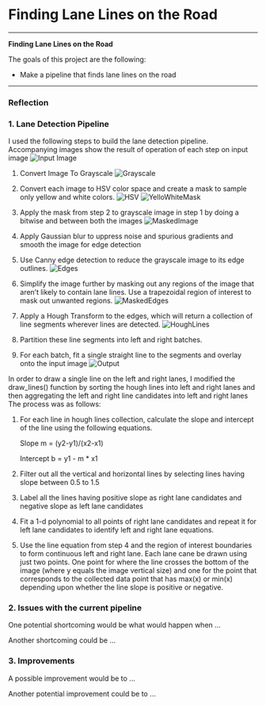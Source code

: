 # **Finding Lane Lines on the Road**

---

**Finding Lane Lines on the Road**

The goals of this project are the following:
* Make a pipeline that finds lane lines on the road


[//]: # (Image References)

[image1]: ./examples/solidYellowCurve2.jpg "InputImage"
[image2]: ./examples/output_gray_solidYellowCurve2.jpg "Grayscale"
[image3]: ./examples/output_hsv_solidYellowCurve2.jpg "HSV"
[image4]: ./examples/output_yellow_white_mask_solidYellowCurve2.jpg "YellowWhiteMask"
[image5]: ./examples/output_masked_image_solidYellowCurve2.jpg "MaskedImage"
[image6]: ./examples/output_edges_solidYellowCurve2.jpg "Edges"
[image7]: ./examples/output_masked_edges_solidYellowCurve2.jpg "MaskedEdges"
[image8]: ./examples/output_hough_lines_solidYellowCurve2.jpg "HoughLines"
[image9]: ./examples/output_solidYellowCurve2.jpg "Output"

---

### Reflection

### 1. Lane Detection Pipeline
 I used the following steps to build the lane detection pipeline.
 Accompanying images show the result of operation of each step on input image
![Input Image][image1]
  
 1. Convert Image To Grayscale
![Grayscale][image2]
  
 2. Convert each image to HSV color space and create a mask to sample only yellow and white colors.
![HSV][image3]
![YelloWhiteMask][image4]
  
 3. Apply the mask from step 2 to grayscale image in step 1 by doing a bitwise and between both the images
![MaskedImage][image5]
 
 4. Apply Gaussian blur to uppress noise and spurious gradients and smooth the image for edge detection
 
 5. Use Canny edge detection to reduce the grayscale image to its edge outlines.
![Edges][image6]
 
 6. Simplify the image further by masking out any regions of the image that aren’t likely to contain lane lines. 
Use a trapezoidal region of interest to mask out unwanted regions.
![MaskedEdges][image7]
 
 7. Apply a Hough Transform to the edges, which will return a collection of line segments wherever lines are detected.
![HoughLines][image8]

 8. Partition these line segments into left and right batches.
 9. For each batch, fit a single straight line to the segments and overlay onto the input image
![Output][image9]


In order to draw a single line on the left and right lanes, I modified the draw_lines() function by sorting the 
hough lines into left and right lanes and then aggregating the left and right line candidates into left and right lanes
The process was as follows:

1. For each line in hough lines collection, calculate the slope and intercept of the line using the following equations.
   
   Slope m = (y2-y1)/(x2-x1)
   
   Intercept b = y1 - m * x1
   
2. Filter out all the vertical and horizontal lines by selecting lines having slope between 0.5 to 1.5
3. Label all the lines having positive slope as right lane candidates and negative slope as left lane candidates
4. Fit a 1-d polynomial to all points of right lane candidates and repeat it for left lane candidates to identify 
left and right lane equations.
5. Use the line equation from step 4 and the region of interest boundaries to form continuous left and right lane.
Each lane cane be drawn using just two points. One point for where the line crosses the bottom of the image 
(where y equals the image vertical size) and one for the point that corresponds to the collected data point that 
has max(x) or min(x) depending upon whether the line slope is positive or negative.


### 2. Issues with the current pipeline

One potential shortcoming would be what would happen when ... 

Another shortcoming could be ...


### 3. Improvements

A possible improvement would be to ...

Another potential improvement could be to ...










































































































































































































































































































































































































































































































































































































































































